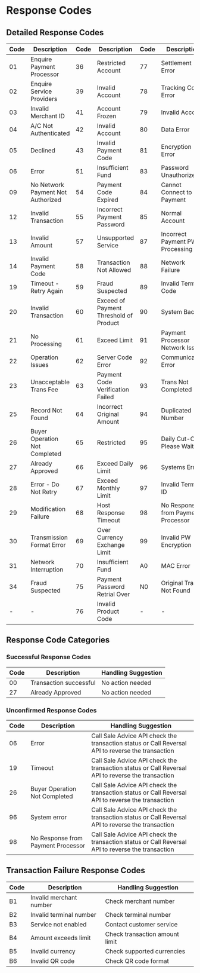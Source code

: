 # Response Codes

## Detailed Response Codes
| Code | Description | Code | Description | Code | Description |
|------|-------------|------|-------------|------|-------------|
| 01 | Enquire Payment Processor | 36 | Restricted Account | 77 | Settlement Error |
| 02 | Enquire Service Providers | 39 | Invalid Account | 78 | Tracking Code Error |
| 03 | Invalid Merchant ID | 41 | Account Frozen | 79 | Invalid Account |
| 04 | A/C Not Authenticated | 42 | Invalid Account | 80 | Data Error |
| 05 | Declined | 43 | Invalid Payment Code | 81 | Encryption Error |
| 06 | Error | 51 | Insufficient Fund | 83 | Password Unauthorized |
| 09 | No Network Payment Not Authorized | 54 | Payment Code Expired | 84 | Cannot Connect to Payment |
| 12 | Invalid Transaction | 55 | Incorrect Payment Password | 85 | Normal Account |
| 13 | Invalid Amount | 57 | Unsupported Service | 87 | Incorrect Payment PW Processing |
| 14 | Invalid Payment Code | 58 | Transaction Not Allowed | 88 | Network Failure |
| 19 | Timeout - Retry Again | 59 | Fraud Suspected | 89 | Invalid Terminal Code |
| 20 | Invalid Transaction | 60 | Exceed of Payment Threshold of Product | 90 | System Backup |
| 21 | No Processing | 61 | Exceed Limit | 91 | Payment Processor Network Issue |
| 22 | Operation Issues | 62 | Server Code Error | 92 | Communication Error |
| 23 | Unacceptable Trans Fee | 63 | Payment Code Verification Failed | 93 | Trans Not Completed |
| 25 | Record Not Found | 64 | Incorrect Original Amount | 94 | Duplicated Number |
| 26 | Buyer Operation Not Completed | 65 | Restricted | 95 | Daily Cut-Off - Please Wait |
| 27 | Already Approved | 66 | Exceed Daily Limit | 96 | Systems Error |
| 28 | Error - Do Not Retry | 67 | Exceed Monthly Limit | 97 | Invalid Terminal ID |
| 29 | Modification Failure | 68 | Host Response Timeout | 98 | No Response from Payment Processor |
| 30 | Transmission Format Error | 69 | Over Currency Exchange Limit | 99 | Invalid PW Encryption |
| 31 | Network Interruption | 70 | Insufficient Fund | A0 | MAC Error |
| 34 | Fraud Suspected | 75 | Payment Password Retrial Over | N0 | Original Trans Not Found |
| - | - | 76 | Invalid Product Code | - | - |

## Response Code Categories
### Successful Response Codes
| Code | Description | Handling Suggestion |
|------|-------------|-------------------|
| 00 | Transaction successful | No action needed |
| 27 | Already Approved | No action needed |

### Unconfirmed Response Codes
| Code | Description | Handling Suggestion |
|------|-------------|-------------------|
| 06 | Error | Call Sale Advice API check the transaction status or Call Reversal API to reverse the transaction |
| 19 | Timeout | Call Sale Advice API check the transaction status or Call Reversal API to reverse the transaction |
| 26 | Buyer Operation Not Completed | Call Sale Advice API check the transaction status or Call Reversal API to reverse the transaction |
| 96 | System error | Call Sale Advice API check the transaction status or Call Reversal API to reverse the transaction |
| 98 | No Response from Payment Processor | Call Sale Advice API check the transaction status or Call Reversal API to reverse the transaction |

## Transaction Failure Response Codes
| Code | Description | Handling Suggestion |
|------|-------------|-------------------|
| B1 | Invalid merchant number | Check merchant number |
| B2 | Invalid terminal number | Check terminal number |
| B3 | Service not enabled | Contact customer service |
| B4 | Amount exceeds limit | Check transaction amount limit |
| B5 | Invalid currency | Check supported currencies |
| B6 | Invalid QR code | Check QR code format |